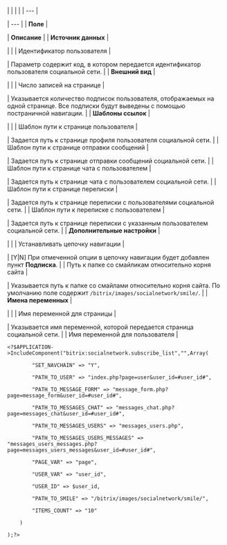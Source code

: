 |  |  |  |
| --- |

| --- |
| **Поле** |

| **Описание** |
| **Источник данных** |

| |
| Идентификатор пользователя |

| Параметр содержит код, в котором передается идентификатор пользователя социальной сети. |
| **Внешний вид** |

| |
| Число записей на странице |

| Указывается количество подписок пользователя, отображаемых на одной странице. Все подписки будут выведены с помощью постраничной навигации. |
| **Шаблоны ссылок** |

| |
| Шаблон пути к странице пользователя |

| Задается путь к странице профиля пользователя социальной сети. |
| Шаблон пути к странице отправки сообщений |

| Задается путь к странице отправки сообщений социальной сети. |
| Шаблон пути к странице чата с пользователем |

| Задается путь к странице чата с пользователем социальной сети. |
| Шаблон пути к странице переписки |

| Задается путь к странице переписки с пользователями социальной сети. |
| Шаблон пути к переписке с пользователем |

| Задается путь к странице переписки с указанным пользователем социальной сети. |
| **Дополнительные настройки** |

| |
| Устанавливать цепочку навигации |

| [Y|N] При отмеченной опции в цепочку навигации будет добавлен пункт **Подписка**. |
| Путь к папке со смайликам относительно корня сайта |

| Указывается путь к папке со смайлами относительно корня сайта. По умолчанию поле содержит `/bitrix/images/socialnetwork/smile/`. |
| **Имена переменных** |

| |
| Имя переменной для страницы |

| Указывается имя переменной, которой передается страница социальной сети. |
| Имя переменной для пользователя |

```
<?$APPLICATION->IncludeComponent("bitrix:socialnetwork.subscribe_list","",Array(

        "SET_NAVCHAIN" => "Y", 

        "PATH_TO_USER" => "index.php?page=user&user_id=#user_id#", 

        "PATH_TO_MESSAGE_FORM" => "message_form.php?page=message_form&user_id=#user_id#", 

        "PATH_TO_MESSAGES_CHAT" => "messages_chat.php?page=messages_chat&user_id=#user_id#", 

        "PATH_TO_MESSAGES_USERS" => "messages_users.php", 

        "PATH_TO_MESSAGES_USERS_MESSAGES" => "messages_users_messages.php?page=messages_users_messages&user_id=#user_id#", 

        "PAGE_VAR" => "page", 

        "USER_VAR" => "user_id", 

        "USER_ID" => $user_id, 

        "PATH_TO_SMILE" => "/bitrix/images/socialnetwork/smile/", 

        "ITEMS_COUNT" => "10" 

    )

);?>


```